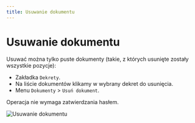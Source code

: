 ```yaml
---
title: Usuwanie dokumentu
---
```


# Usuwanie dokumentu

Usuwać można tylko puste dokumenty (takie, z których usunięte zostały wszystkie pozycje):

- Zakładka `Dekrety`.
- Na liście dokumentów klikamy w wybrany dekret do usunięcia.
- Menu `Dokumenty` > `Usuń dokument`.

Operacja nie wymaga zatwierdzania hasłem.

![Usuwanie dokumentu](usuwaniedoku.gif)
